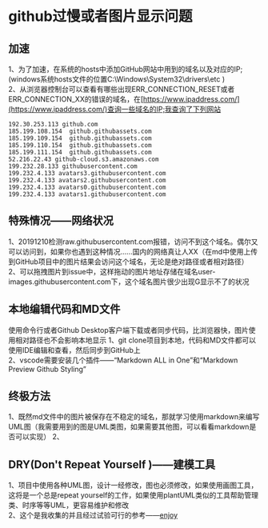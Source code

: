 
# github过慢或者图片显示问题
## 加速
1、为了加速，在系统的hosts中添加GitHub网站中用到的域名以及对应的IP;(windows系统hosts文件的位置C:\Windows\System32\drivers\etc )  
2、从浏览器控制台可以查看有哪些出现ERR_CONNECTION_RESET或者ERR_CONNECTION_XX的错误的域名，在[https://www.ipaddress.com/](https://www.ipaddress.com/)查询一些域名的IP;我查询了下列网站
```
192.30.253.113 github.com  
185.199.108.154  github.githubassets.com  
185.199.109.154  github.githubassets.com  
185.199.110.154  github.githubassets.com  
185.199.111.154  github.githubassets.com  
52.216.22.43 github-cloud.s3.amazonaws.com  
199.232.28.133 githubusercontent.com  
199.232.4.133 avatars3.githubusercontent.com  
199.232.4.133 avatars2.githubusercontent.com  
199.232.4.133 avatars0.githubusercontent.com  
199.232.4.133 avatars1.githubusercontent.com 
```
## 特殊情况——网络状况
1、20191210检测raw.githubusercontent.com报错，访问不到这个域名。偶尔又可以访问到，如果你也遇到这种情况......国内的网络真让人XX（在md中使用上传到GitHub项目中的图片结果会访问这个域名，无论是绝对路径或者相对路径）  
2、可以拖拽图片到issue中，这样拖动的图片地址存储在域名user-images.githubusercontent.com下，这个域名图片很少出现G显示不了的状况  

## 本地编辑代码和MD文件
使用命令行或者Github Desktop客户端下载或者同步代码，比浏览器快，图片使用相对路径也不会影响本地显示 
1、git clone项目到本地，代码和MD文件都可以使用IDE编辑和查看，然后同步到GitHub上  
2、vscode需要安装几个插件——“Markdown ALL in One”和“Markdown Preview Github Styling” 

## 终极方法
1、既然md文件中的图片被保存在不稳定的域名，那就学习使用markdown来编写UML图（我需要用到的图是UML类图，如果需要其他图，可以看看markdown是否可以实现）
2、

## DRY(Don't Repeat Yourself )——建模工具
1、项目中使用各种UML图，设计一经修改，图也必须修改，如果使用画图工具，这将是一个总是repeat yourself的工作，如果使用plantUML类似的工具帮助管理类、时序等等UML，更容易维护和修改  
2、这个是我收集的并且经过试验可行的参考——[enjoy](./plantuml_vscode_readme.md)
